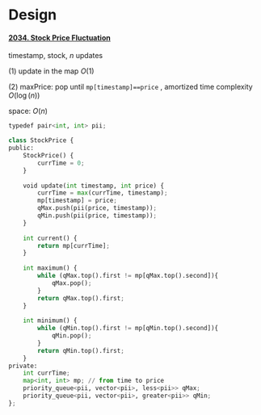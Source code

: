 # Design

#### [2034. Stock Price Fluctuation](https://leetcode.cn/problems/stock-price-fluctuation/)

timestamp, stock, $n$ updates

(1) update in the map $O(1)$

(2) maxPrice: pop until `mp[timestamp]==price` , amortized time complexity $O(\log (n))$ 

space: $O(n)$

```python
typedef pair<int, int> pii;

class StockPrice {
public:
    StockPrice() {
        currTime = 0;
    }
    
    void update(int timestamp, int price) {
        currTime = max(currTime, timestamp);
        mp[timestamp] = price;
        qMax.push(pii(price, timestamp));
        qMin.push(pii(price, timestamp));
    }
    
    int current() {
        return mp[currTime];
    }
    
    int maximum() {
        while (qMax.top().first != mp[qMax.top().second]){
            qMax.pop();
        }
        return qMax.top().first;
    }
    
    int minimum() {
        while (qMin.top().first != mp[qMin.top().second]){
            qMin.pop();
        }
        return qMin.top().first;
    }
private:
    int currTime;
    map<int, int> mp; // from time to price
    priority_queue<pii, vector<pii>, less<pii>> qMax;
    priority_queue<pii, vector<pii>, greater<pii>> qMin;
};
```


